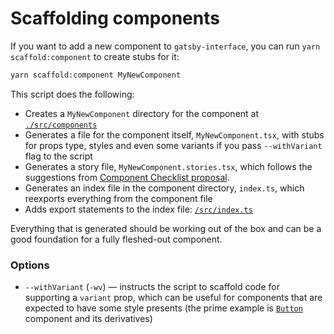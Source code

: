 # Scaffolding components

If you want to add a new component to `gatsby-interface`, you can run `yarn scaffold:component` to create stubs for it:

```bash
yarn scaffold:component MyNewComponent
```

This script does the following:

- Creates a `MyNewComponent` directory for the component at [`./src/components`](/src/components)
- Generates a file for the component itself, `MyNewComponent.tsx`, with stubs for props type, styles and even some variants if you pass `--withVariant` flag to the script
- Generates a story file, `MyNewComponent.stories.tsx`, which follows the suggestions from [Component Checklist proposal](https://github.com/gatsby-inc/gatsby-interface/issues/205).
- Generates an index file in the component directory, `index.ts`, which reexports everything from the component file
- Adds export statements to the index file: [`/src/index.ts`](/src/index.ts)

Everything that is generated should be working out of the box and can be a good foundation for a fully fleshed-out component.

### Options

- `--withVariant` (`-wv`) — instructs the script to scaffold code for supporting a `variant` prop, which can be useful for components that are expected to have some style presents (the prime example is [`Button`](https://gatsby-interface.netlify.app/?path=/story/button-anchorbutton-linkbutton--variants) component and its derivatives)
